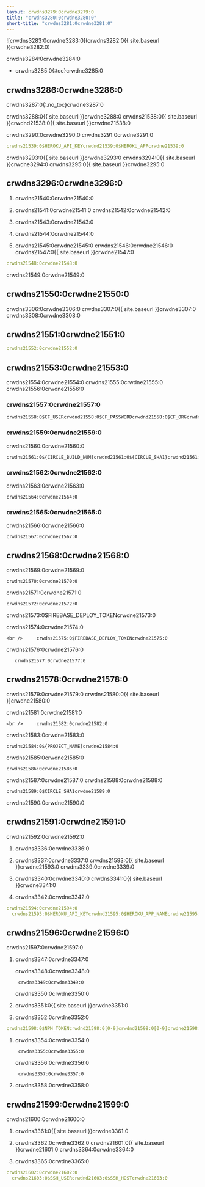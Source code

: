 ```yaml
---
layout: crwdns3279:0crwdne3279:0
title: "crwdns3280:0crwdne3280:0"
short-title: "crwdns3281:0crwdne3281:0"
---
```

![crwdns3283:0crwdne3283:0](crwdns3282:0{{ site.baseurl }}crwdne3282:0)

crwdns3284:0crwdne3284:0

- crwdns3285:0{:toc}crwdne3285:0

## crwdns3286:0crwdne3286:0

crwdns3287:0{:.no_toc}crwdne3287:0

crwdns3288:0{{ site.baseurl }}crwdne3288:0 crwdns21538:0{{ site.baseurl }}crwdnd21538:0{{ site.baseurl }}crwdne21538:0

crwdns3290:0crwdne3290:0 crwdns3291:0crwdne3291:0

```yaml
crwdns21539:0$HEROKU_API_KEYcrwdnd21539:0$HEROKU_APPcrwdne21539:0
```

crwdns3293:0{{ site.baseurl }}crwdne3293:0 crwdns3294:0{{ site.baseurl }}crwdne3294:0 crwdns3295:0{{ site.baseurl }}crwdne3295:0

## crwdns3296:0crwdne3296:0

1. crwdns21540:0crwdne21540:0

2. crwdns21541:0crwdne21541:0 crwdns21542:0crwdne21542:0

3. crwdns21543:0crwdne21543:0

4. crwdns21544:0crwdne21544:0

5. crwdns21545:0crwdne21545:0 crwdns21546:0crwdne21546:0 crwdns21547:0{{ site.baseurl }}crwdne21547:0

```yaml
crwdns21548:0crwdne21548:0
```

crwdns21549:0crwdne21549:0

## crwdns21550:0crwdne21550:0

crwdns3306:0crwdne3306:0 crwdns3307:0{{ site.baseurl }}crwdne3307:0 crwdns3308:0crwdne3308:0

## crwdns21551:0crwdne21551:0

```yaml
crwdns21552:0crwdne21552:0
```

## crwdns21553:0crwdne21553:0

crwdns21554:0crwdne21554:0 crwdns21555:0crwdne21555:0 crwdns21556:0crwdne21556:0

### crwdns21557:0crwdne21557:0

    crwdns21558:0$CF_USERcrwdnd21558:0$CF_PASSWORDcrwdnd21558:0$CF_ORGcrwdnd21558:0$CF_SPACEcrwdne21558:0
    

### crwdns21559:0crwdne21559:0

crwdns21560:0crwdne21560:0

    crwdns21561:0${CIRCLE_BUILD_NUM}crwdnd21561:0${CIRCLE_SHA1}crwdnd21561:0${CIRCLE_WORKFLOW_ID}crwdnd21561:0${CIRCLE_PROJECT_USERNAME}crwdnd21561:0${CIRCLE_PROJECT_REPONAME}crwdne21561:0
    

### crwdns21562:0crwdne21562:0

crwdns21563:0crwdne21563:0

    crwdns21564:0crwdne21564:0
    

### crwdns21565:0crwdne21565:0

crwdns21566:0crwdne21566:0

    crwdns21567:0crwdne21567:0
    

## crwdns21568:0crwdne21568:0

crwdns21569:0crwdne21569:0

    crwdns21570:0crwdne21570:0
    

crwdns21571:0crwdne21571:0

    crwdns21572:0crwdne21572:0
    

crwdns21573:0$FIREBASE_DEPLOY_TOKENcrwdne21573:0

crwdns21574:0crwdne21574:0

    <br />     crwdns21575:0$FIREBASE_DEPLOY_TOKENcrwdne21575:0
    
    

crwdns21576:0crwdne21576:0

       crwdns21577:0crwdne21577:0
    

## crwdns21578:0crwdne21578:0

crwdns21579:0crwdne21579:0 crwdns21580:0{{ site.baseurl }}crwdne21580:0

crwdns21581:0crwdne21581:0

    <br />     crwdns21582:0crwdne21582:0
    
    

crwdns21583:0crwdne21583:0

    crwdns21584:0${PROJECT_NAME}crwdne21584:0
    

crwdns21585:0crwdne21585:0

    crwdns21586:0crwdne21586:0
    

crwdns21587:0crwdne21587:0 crwdns21588:0crwdne21588:0

    crwdns21589:0$CIRCLE_SHA1crwdne21589:0
    

crwdns21590:0crwdne21590:0

## crwdns21591:0crwdne21591:0

crwdns21592:0crwdne21592:0

1. crwdns3336:0crwdne3336:0

2. crwdns3337:0crwdne3337:0 crwdns21593:0{{ site.baseurl }}crwdne21593:0 crwdns3339:0crwdne3339:0

3. crwdns3340:0crwdne3340:0 crwdns3341:0{{ site.baseurl }}crwdne3341:0

4. crwdns3342:0crwdne3342:0

```yaml
crwdns21594:0crwdne21594:0
  crwdns21595:0$HEROKU_API_KEYcrwdnd21595:0$HEROKU_APP_NAMEcrwdne21595:0
```

## crwdns21596:0crwdne21596:0

crwdns21597:0crwdne21597:0

1. crwdns3347:0crwdne3347:0
    
    crwdns3348:0crwdne3348:0
    
        crwdns3349:0crwdne3349:0
        
    
    crwdns3350:0crwdne3350:0

2. crwdns3351:0{{ site.baseurl }}crwdne3351:0

3. crwdns3352:0crwdne3352:0

```yaml
crwdns21598:0$NPM_TOKENcrwdnd21598:0[0-9]crwdnd21598:0[0-9]crwdne21598:0
```

1. crwdns3354:0crwdne3354:0
    
        crwdns3355:0crwdne3355:0
        
    
    crwdns3356:0crwdne3356:0
    
        crwdns3357:0crwdne3357:0
        

2. crwdns3358:0crwdne3358:0

## crwdns21599:0crwdne21599:0

crwdns21600:0crwdne21600:0

1. crwdns3361:0{{ site.baseurl }}crwdne3361:0

2. crwdns3362:0crwdne3362:0 crwdns21601:0{{ site.baseurl }}crwdne21601:0 crwdns3364:0crwdne3364:0

3. crwdns3365:0crwdne3365:0

```yaml
crwdns21602:0crwdne21602:0
  crwdns21603:0$SSH_USERcrwdnd21603:0$SSH_HOSTcrwdne21603:0
```